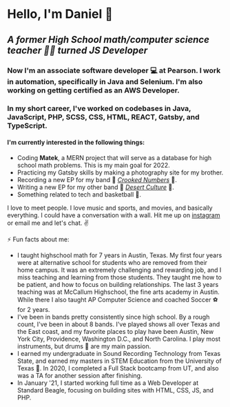 # Hello, I'm Daniel :call_me_hand:
##  *A former High School math/computer science teacher :man_teacher: turned JS Developer*
### Now I'm an associate software developer :computer: at Pearson. I work in automation, specifically in Java and Selenium. I'm also working on getting certified as an AWS Developer.

 ### In my short career, I've worked on codebases in Java, JavaScript, PHP, SCSS, CSS, HTML, REACT, Gatsby, and TypeScript. 

#### I'm currently interested in the following things:
- Coding **Matek**, a MERN project that will serve as a database for high school math problems. This is my main goal for 2022. 
- Practicing my Gatsby skills by making a photography site for my brother.
- Recording a new EP for my band :crystal_ball: [*Crooked Numbers*](https://crookednumbers.bandcamp.com/releases) :crystal_ball:. 
- Writing a new EP for my other band :cactus: [*Desert Culture*](https://desertculture.bandcamp.com/) :cactus:.
- Something related to tech and basketball :basketball:. 


I love to meet people. I love music and sports, and movies, and basically everything. I could have a conversation with a wall. Hit me up on [instagram](https://www.instagram.com/crooked_numbers/?hl=en) or email me and let's chat.  :v:

⚡ Fun facts about me:
- I taught highschool math for 7 years in Austin, Texas. My first four years were at alternative school for students who are removed from their home campus. It was an extremely challenging and rewarding job, and I miss teaching and learning from those students. They taught me how to be patient, and how to focus on building relationships. The last 3 years teaching was at McCallum Highschool, the fine arts academy in Austin. While there I also taught AP Computer Science and coached Soccer :soccer: for 2 years. 
- I've been in bands pretty consistently since high school. By a rough count, I've been in about 8 bands. I've played shows all over Texas and the East coast, and my favorite places to play have been Austin, New York City, Providence, Washington D.C., and North Carolina. I play most instruments, but drums 🥁 are my main passion. 
- I earned my undergraduate in Sound Recording Technology from Texas State, and earned my masters in STEM Education from the University of Texas 🤘. In 2020, I completed a Full Stack bootcamp from UT, and also was a TA for another session after finishing. 
- In January '21, I started working full time as a Web Developer at Standard Beagle, focusing on building sites with HTML, CSS, JS, and PHP. 

<!--
**danielalexvega/danielalexvega** is a ✨ _special_ ✨ repository because its `README.md` (this file) appears on your GitHub profile.

Here are some ideas to get you started:

- 🔭 I’m currently working on ...
- 🌱 I’m currently learning ...
- 👯 I’m looking to collaborate on ...
- 🤔 I’m looking for help with ...
- 💬 Ask me about ...
- 📫 How to reach me: ...
- 😄 Pronouns: ...
- ⚡ Fun fact: ...
-->
